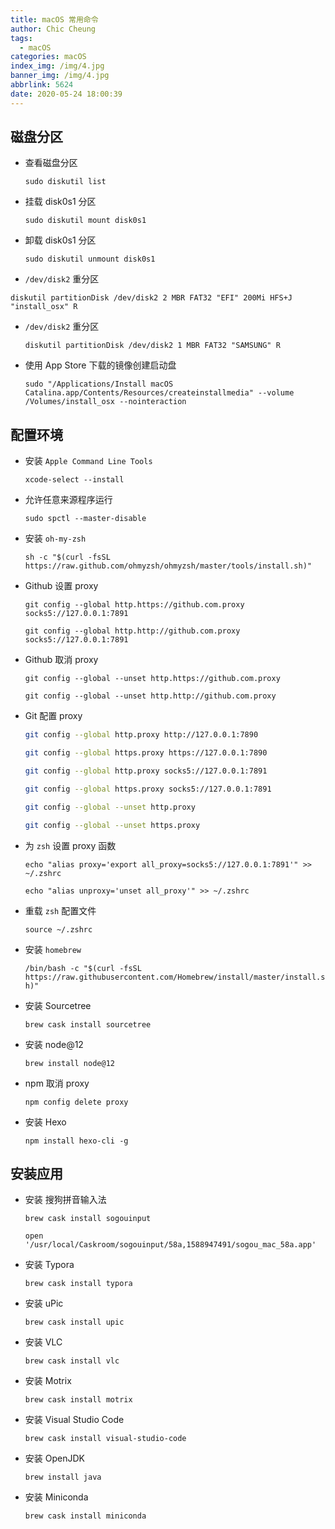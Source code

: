```yaml
---
title: macOS 常用命令
author: Chic Cheung
tags:
  - macOS
categories: macOS
index_img: /img/4.jpg
banner_img: /img/4.jpg
abbrlink: 5624
date: 2020-05-24 18:00:39
---
```


## 磁盘分区

- 查看磁盘分区

  `sudo diskutil list`

  

- 挂载 disk0s1 分区

  `sudo diskutil mount disk0s1`

  

- 卸载 disk0s1 分区

  `sudo diskutil unmount disk0s1`

  

-  `/dev/disk2` 重分区

  `diskutil partitionDisk /dev/disk2 2 MBR FAT32 "EFI" 200Mi HFS+J "install_osx" R`

  

- `/dev/disk2` 重分区

  `diskutil partitionDisk /dev/disk2 1 MBR FAT32 "SAMSUNG" R`

  

- 使用 App Store 下载的镜像创建启动盘

  `sudo "/Applications/Install macOS Catalina.app/Contents/Resources/createinstallmedia" --volume  /Volumes/install_osx --nointeraction`



## 配置环境

- 安装 `Apple Command Line Tools`

  `xcode-select --install`

  

- 允许任意来源程序运行

  `sudo spctl --master-disable`

  

- 安装 `oh-my-zsh`

  `sh -c "$(curl -fsSL https://raw.github.com/ohmyzsh/ohmyzsh/master/tools/install.sh)"`

  

- Github 设置 proxy

  `git config --global http.https://github.com.proxy socks5://127.0.0.1:7891`

  

  `git config --global http.http://github.com.proxy socks5://127.0.0.1:7891`

  

- Github 取消 proxy

  `git config --global --unset http.https://github.com.proxy`

  `git config --global --unset http.http://github.com.proxy`

  

- Git 配置 proxy

  ```bash
  git config --global http.proxy http://127.0.0.1:7890
  
  git config --global https.proxy https://127.0.0.1:7890
  
  git config --global http.proxy socks5://127.0.0.1:7891
  
  git config --global https.proxy socks5://127.0.0.1:7891
  
  git config --global --unset http.proxy
  
  git config --global --unset https.proxy
  
  ```

- 为 `zsh` 设置 proxy 函数

  `echo "alias proxy='export all_proxy=socks5://127.0.0.1:7891'" >> ~/.zshrc`

  `echo "alias unproxy='unset all_proxy'" >> ~/.zshrc`

  

- 重载 `zsh` 配置文件

  `source ~/.zshrc`

  

- 安装 `homebrew`

  `/bin/bash -c "$(curl -fsSL https://raw.githubusercontent.com/Homebrew/install/master/install.sh)"`

  

- 安装 Sourcetree

  `brew cask install sourcetree`

  

- 安装 node@12

  `brew install node@12`

  

- npm 取消 proxy

  `npm config delete proxy`

  

- 安装 Hexo

  `npm install hexo-cli -g`

  

## 安装应用

- 安装 搜狗拼音输入法

  `brew cask install sogouinput`

  `open '/usr/local/Caskroom/sogouinput/58a,1588947491/sogou_mac_58a.app'`

  

- 安装 Typora

  `brew cask install typora`

  

- 安装 uPic

  `brew cask install upic`

  

- 安装 VLC

  `brew cask install vlc`

  

- 安装 Motrix

  `brew cask install motrix`

  

- 安装 Visual Studio Code

  `brew cask install visual-studio-code`

  

- 安装 OpenJDK

  `brew install java`

  

- 安装 Miniconda

  `brew cask install miniconda`

